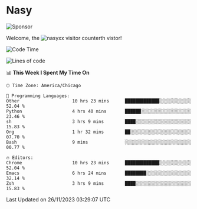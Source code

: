 # Nasy

<!--
<p align="center">
<img height="200" src="https://github-readme-stats.vercel.app/api?username=nasyxx&count_private=true&show_icons=true&theme=dracula&include_all_commits=true"/>
<img height="200" src="https://github-readme-stats.vercel.app/api/top-langs/?username=nasyxx&theme=dracula&hide=html,jupyter+notebook&count_private=true&show_icons=true"/>
</p>

  
----------------
-->

![Sponsor](https://img.shields.io/static/v1.svg?label=Sponsor&message=%E2%9D%A4&logo=GitHub&style=flat&color=pink)
 
Welcome, the ![nasyxx visitor counter](https://count.getloli.com/get/@nasyxx?theme=rule34)th vistor!
 
<!--START_SECTION:waka-->
![Code Time](http://img.shields.io/badge/Code%20Time-4%2C011%20hrs%2059%20mins-blue)

![Lines of code](https://img.shields.io/badge/From%20Hello%20World%20I%27ve%20Written-6.3%20million%20lines%20of%20code-blue)

📊 **This Week I Spent My Time On** 

```text
🕑︎ Time Zone: America/Chicago

💬 Programming Languages: 
Other                    10 hrs 23 mins      █████████████░░░░░░░░░░░░   52.04 % 
Python                   4 hrs 40 mins       ██████░░░░░░░░░░░░░░░░░░░   23.46 % 
sh                       3 hrs 9 mins        ████░░░░░░░░░░░░░░░░░░░░░   15.83 % 
Org                      1 hr 32 mins        ██░░░░░░░░░░░░░░░░░░░░░░░   07.70 % 
Bash                     9 mins              ░░░░░░░░░░░░░░░░░░░░░░░░░   00.77 % 

🔥 Editors: 
Chrome                   10 hrs 23 mins      █████████████░░░░░░░░░░░░   52.04 % 
Emacs                    6 hrs 24 mins       ████████░░░░░░░░░░░░░░░░░   32.14 % 
Zsh                      3 hrs 9 mins        ████░░░░░░░░░░░░░░░░░░░░░   15.83 % 
```


 Last Updated on 26/11/2023 03:29:07 UTC
<!--END_SECTION:waka-->

<!-- ![visitors](https://visitor-badge.laobi.icu/badge?page_id=nasyxx.nasyxx) -->
